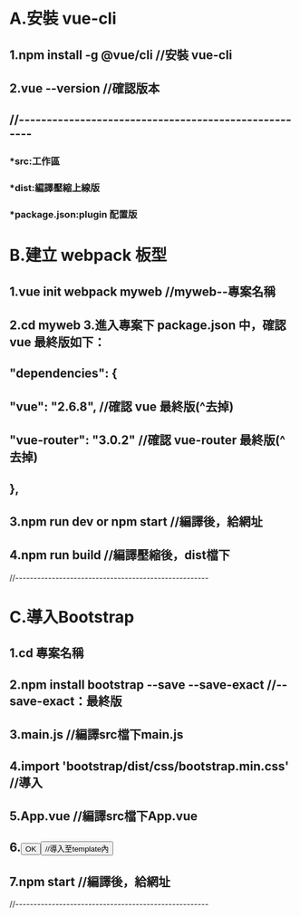 <h1>A.安裝 vue-cli</h1>
<h2>1.npm install -g @vue/cli      //安裝 vue-cli<h2>
<h2>2.vue --version                //確認版本<h2>
//-----------------------------------------------------
<h3>*src:工作區</h3>
<h3>*dist:編譯壓縮上線版</h3>
<h3>*package.json:plugin 配置版</h3>
<h1>B.建立 webpack 板型</h1>
<h2>1.vue init webpack myweb       //myweb--專案名稱</h2>
<h2>2.cd myweb 3.進入專案下 package.json 中，確認 vue 最終版如下：</h2>
  <h2>"dependencies": {</h2>
  <h2>"vue": "2.6.8",               //確認 vue 最終版(^去掉)</h2>
  <h2>"vue-router": "3.0.2"         //確認 vue-router 最終版(^去掉)</h2>
  <h2>},</h2>
<h2>3.npm run dev  or npm start     //編譯後，給網址</h2>           
<h2>4.npm run build                 //編譯壓縮後，dist檔下</h2>
//-----------------------------------------------------
<h1>C.導入Bootstrap</h1>
<h2>1.cd 專案名稱</h2>
<h2>2.npm install bootstrap --save --save-exact  //--save-exact：最終版</h2>
<h2>3.main.js                         //編譯src檔下main.js</h2> 
<h2>4.import 'bootstrap/dist/css/bootstrap.min.css'  //導入
<h2>5.App.vue                         //編譯src檔下App.vue
<h2>6.<button class="btn btn-primary">OK<button> //導入至template內</h2>
<h2>7.npm start   //編譯後，給網址</h2>
//-----------------------------------------------------





